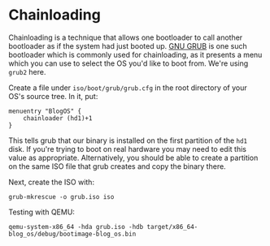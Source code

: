 # Chainloading

Chainloading is a technique that allows one bootloader to call another bootloader as if the system had just booted up. [GNU GRUB](https://www.gnu.org/software/grub/) is one such bootloader which is commonly used for chainloading, as it presents a menu which you can use to select the OS you'd like to boot from. We're using `grub2` here.

Create a file under `iso/boot/grub/grub.cfg` in the root directory of your OS's source tree. In it, put:

```
menuentry "BlogOS" {
	chainloader (hd1)+1
}
```

This tells grub that our binary is installed on the first partition of the `hd1` disk. If you're trying to boot on real hardware you may need to edit this value as appropriate. Alternatively, you should be able to create a partition on the same ISO file that grub creates and copy the binary there.

Next, create the ISO with:
```
grub-mkrescue -o grub.iso iso
```

Testing with QEMU:
```
qemu-system-x86_64 -hda grub.iso -hdb target/x86_64-blog_os/debug/bootimage-blog_os.bin
```
